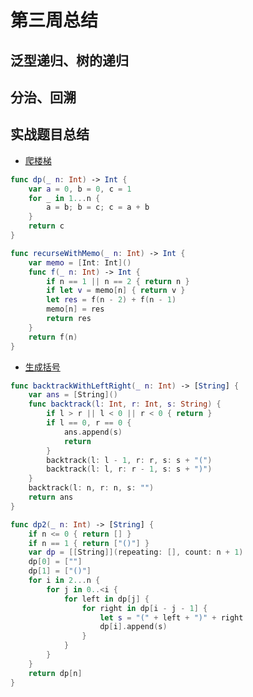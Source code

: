 # 第三周总结

## 泛型递归、树的递归




## 分治、回溯





## 实战题目总结

* [爬楼梯](https://leetcode-cn.com/problems/climbing-stairs/)
``` swift
func dp(_ n: Int) -> Int {
    var a = 0, b = 0, c = 1
    for _ in 1...n {
        a = b; b = c; c = a + b
    }
    return c
}
```

``` swift
func recurseWithMemo(_ n: Int) -> Int {
    var memo = [Int: Int]()
    func f(_ n: Int) -> Int {
        if n == 1 || n == 2 { return n }
        if let v = memo[n] { return v }
        let res = f(n - 2) + f(n - 1)
        memo[n] = res
        return res
    }
    return f(n)
}
```



* [生成括号](https://leetcode-cn.com/problems/generate-parentheses/#/description)
``` swift
func backtrackWithLeftRight(_ n: Int) -> [String] {
    var ans = [String]()
    func backtrack(l: Int, r: Int, s: String) {
        if l > r || l < 0 || r < 0 { return }
        if l == 0, r == 0 {
            ans.append(s)
            return
        }
        backtrack(l: l - 1, r: r, s: s + "(")
        backtrack(l: l, r: r - 1, s: s + ")")
    }
    backtrack(l: n, r: n, s: "")
    return ans
}
```

``` swift
func dp2(_ n: Int) -> [String] {
    if n <= 0 { return [] }
    if n == 1 { return ["()"] }
    var dp = [[String]](repeating: [], count: n + 1)
    dp[0] = [""]
    dp[1] = ["()"]
    for i in 2...n {
        for j in 0..<i {
            for left in dp[j] {
                for right in dp[i - j - 1] {
                    let s = "(" + left + ")" + right
                    dp[i].append(s)
                }
            }
        }
    }
    return dp[n]
}
```

